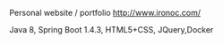 Personal website / portfolio  http://www.ironoc.com/

Java 8, Spring Boot 1.4.3, HTML5+CSS, JQuery,Docker
